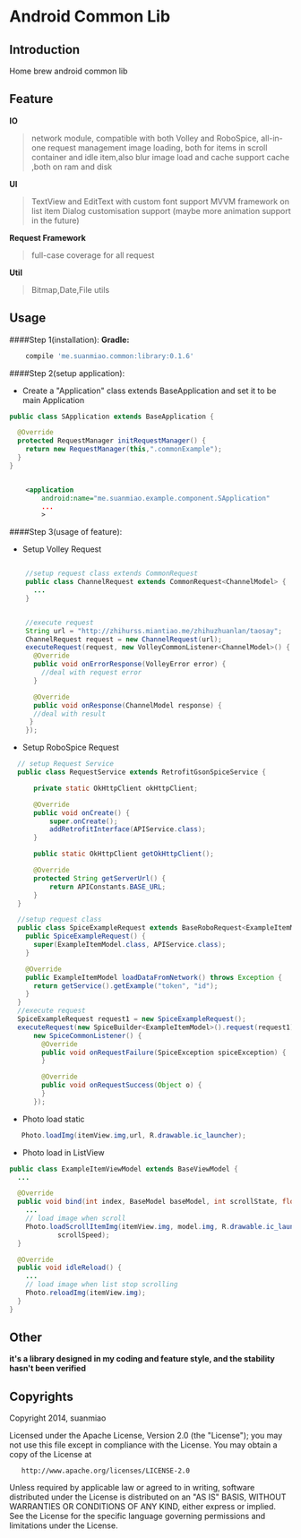 # Android Common Lib

## Introduction

 Home brew android common lib

## Feature
  **IO**
  > network module, compatible with both Volley and RoboSpice, all-in-one request management
  > image loading, both for items in scroll container and idle item,also blur image load and cache support
  > cache ,both on ram and disk

  **UI**
  > TextView and EditText with custom font support
  > MVVM framework on list item
  > Dialog customisation support (maybe more animation support in the future)

  **Request Framework**
  > full-case coverage for all request

  **Util**
  > Bitmap,Date,File utils

## Usage
####Step 1(installation):
**Gradle:**
```groovy
    compile 'me.suanmiao.common:library:0.1.6'
 ```

####Step 2(setup application):
* Create a "Application" class extends BaseApplication and set it to be main Application
```java
public class SApplication extends BaseApplication {

  @Override
  protected RequestManager initRequestManager() {
    return new RequestManager(this,".commonExample");
  }
}
```

```xml

    <application
        android:name="me.suanmiao.example.component.SApplication"
        ...
        >
```
####Step 3(usage of feature):
* Setup Volley Request
```java

    //setup request class extends CommonRequest
    public class ChannelRequest extends CommonRequest<ChannelModel> {
      ...
    }


    //execute request
    String url = "http://zhihurss.miantiao.me/zhihuzhuanlan/taosay";
    ChannelRequest request = new ChannelRequest(url);
    executeRequest(request, new VolleyCommonListener<ChannelModel>() {
      @Override
      public void onErrorResponse(VolleyError error) {
        //deal with request error
      }

      @Override
      public void onResponse(ChannelModel response) {
      //deal with result
     }
    });

```
* Setup RoboSpice Request



```java
  // setup Request Service
  public class RequestService extends RetrofitGsonSpiceService {

      private static OkHttpClient okHttpClient;

      @Override
      public void onCreate() {
          super.onCreate();
          addRetrofitInterface(APIService.class);
      }

      public static OkHttpClient getOkHttpClient();

      @Override
      protected String getServerUrl() {
          return APIConstants.BASE_URL;
      }
  }

  //setup request class
  public class SpiceExampleRequest extends BaseRoboRequest<ExampleItemModel, APIService> {
    public SpiceExampleRequest() {
      super(ExampleItemModel.class, APIService.class);
    }

    @Override
    public ExampleItemModel loadDataFromNetwork() throws Exception {
      return getService().getExample("token", "id");
    }
  }
  //execute request
  SpiceExampleRequest request1 = new SpiceExampleRequest();
  executeRequest(new SpiceBuilder<ExampleItemModel>().request(request1).build(),
      new SpiceCommonListener() {
        @Override
        public void onRequestFailure(SpiceException spiceException) {
        }

        @Override
        public void onRequestSuccess(Object o) {
        }
      });

```

* Photo load static
```java
   Photo.loadImg(itemView.img,url, R.drawable.ic_launcher);
```

* Photo load in ListView
```java
public class ExampleItemViewModel extends BaseViewModel {
  ...

  @Override
  public void bind(int index, BaseModel baseModel, int scrollState, float scrollSpeed) {
    ...
    // load image when scroll
    Photo.loadScrollItemImg(itemView.img, model.img, R.drawable.ic_launcher, scrollState,
            scrollSpeed);
  }

  @Override
  public void idleReload() {
    ...
    // load image when list stop scrolling
    Photo.reloadImg(itemView.img);
  }
}

```


## Other
  **it's a library designed in my coding and feature style, and the stability hasn't been verified**

## Copyrights

Copyright 2014, suanmiao

   Licensed under the Apache License, Version 2.0 (the "License");
   you may not use this file except in compliance with the License.
   You may obtain a copy of the License at

       http://www.apache.org/licenses/LICENSE-2.0

   Unless required by applicable law or agreed to in writing, software
   distributed under the License is distributed on an "AS IS" BASIS,
   WITHOUT WARRANTIES OR CONDITIONS OF ANY KIND, either express or implied.
   See the License for the specific language governing permissions and
   limitations under the License.
